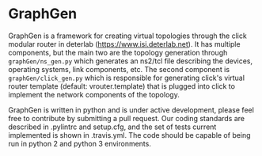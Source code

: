 # GraphGen

GraphGen is a framework for creating virtual topologies through the click modular router in deterlab (https://www.isi.deterlab.net).  It has multiple components, but the main two are the topology generation through `graphGen/ns_gen.py` which generates an ns2/tcl file describing the devices, operating systems, link components, etc.  The second component is `graphGen/click_gen.py` which is responsible for generating click's virtual router template (default: vrouter.template) that is plugged into click to implement the network components of the topology.

GraphGen is written in python and is under active development, please feel free to contribute by submitting a pull request.  Our coding standards are described in .pylintrc and setup.cfg, and the set of tests current implemented is shown in .travis.yml.  The code should be capable of being run in python 2 and python 3 environments.
